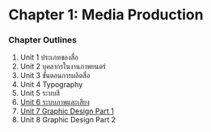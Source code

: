 # Chapter 1: Media Production

### Chapter Outlines
1. Unit 1 ประเภทของสื่อ
2. Unit 2 บุคลากรในงานภาพยนตร์
3. Unit 3 ขั้นตอนการผลิตสื่อ
4. Unit 4 Typography
5. Unit 5 ระบบสี
6. [Unit 6 ระบบภาพและเสียง](unit06.md)
7. [Unit 7 Graphic Design Part 1](unit07.md)
8. Unit 8 Graphic Design Part 2
